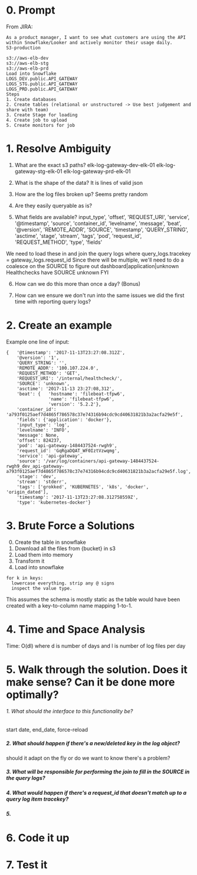 # 0. Prompt
From JIRA:
```
As a product manager, I want to see what customers are using the API within Snowflake/Looker and actively monitor their usage daily.
S3-production

s3://aws-elb-dev
s3://aws-elb-stg
s3://aws-elb-prd
Load into Snowflake
LOGS_DEV.public.API_GATEWAY
LOGS_STG.public.API_GATEWAY
LOGS_PRD.public.API_GATEWAY
Steps
1. Create databases
2. Create tables (relational or unstructured -> Use best judgement and share with team)
3. Create Stage for loading
4. Create job to upload
5. Create monitors for job
```

# 1. Resolve Ambiguity
1. What are the exact s3 paths?
elk-log-gateway-dev-elk-01
elk-log-gateway-stg-elk-01
elk-log-gateway-prd-elk-01

2. What is the shape of the data?
It is lines of valid json 

3. How are the log files broken up?
Seems pretty random

4. Are they easily queryable as is?


5. What fields are available?
input_type', 
'offset', 
'REQUEST_URI', 
'service', 
'@timestamp', 
'source', 
'container_id', 
'levelname', 
'message', 
'beat', 
'@version', 
'REMOTE_ADDR', 
'SOURCE', 
'timestamp', 
'QUERY_STRING', 
'asctime', 
'stage', 
'stream', 
'tags', 
'pod', 
'request_id', 
'REQUEST_METHOD', 
'type', 
'fields'

We need to load these in and join the query logs where query_logs.tracekey = gateway_logs.request_id
Since there will be multiple, we'll need to do a coalesce on the SOURCE to figure out dashboard|application|unknown
Healthchecks have SOURCE unknown FYI

6. How can we do this more than once a day? (Bonus)

7. How can we ensure we don't run into the same issues we did the first time with reporting query logs?

# 2. Create an example
Example one line of input:
```
{   '@timestamp': '2017-11-13T23:27:08.312Z',
    '@version': '1',
    'QUERY_STRING': '',
    'REMOTE_ADDR': '100.107.224.0',
    'REQUEST_METHOD': 'GET',
    'REQUEST_URI': '/internal/healthcheck/',
    'SOURCE': 'unknown',
    'asctime': '2017-11-13 23:27:08,312',
    'beat': {   'hostname': 'filebeat-tfpw6',
                'name': 'filebeat-tfpw6',
                'version': '5.2.2'},
    'container_id': 'a793f0125aef7d4865f786578c37e74316b94cdc9cd40631821b3a2acfa29e5f',
    'fields': {'application': 'docker'},
    'input_type': 'log',
    'levelname': 'INFO',
    'message': None,
    'offset': 824237,
    'pod': 'api-gateway-1484437524-rwgh9',
    'request_id': 'GqRgaDQAT_WF0IztVzwqmg',
    'service': 'api-gateway',
    'source': '/var/log/containers/api-gateway-1484437524-rwgh9_dev_api-gateway-a793f0125aef7d4865f786578c37e74316b94cdc9cd40631821b3a2acfa29e5f.log',
    'stage': 'dev',
    'stream': 'stderr',
    'tags': ['grokked', 'KUBERNETES', 'k8s', 'docker', 'origin_dated'],
    'timestamp': '2017-11-13T23:27:08.312758559Z',
    'type': 'kubernetes-docker'}
```


# 3. Brute Force a Solutions

0. Create the table in snowflake 
1. Download all the files from {bucket} in s3
2. Load them into memory
3. Transform it
4. Load into snowflake
```
for k in keys:
  lowercase everything. strip any @ signs
  inspect the value type.
```
This assumes the schema is mostly static as the table would have been created with a key-to-column name mapping 1-to-1.


# 4. Time and Space Analysis
Time: O(dl) where d is number of days and l is number of log files per day

# 5. Walk through the solution. Does it make sense? Can it be done more optimally?
###### 1. What should the interface to this functionality be?
start date, end_date, force-reload

##### 2. What should happen if there's a new/deleted key in the log object?
should it adapt on the fly or do we want to know there's a problem?

##### 3. What will be responsible for performing the join to fill in the SOURCE in the query logs?

##### 4. What would happen if there's a request_id that doesn't match up to a query log item tracekey?

##### 5. 

# 6. Code it up

# 7. Test it
